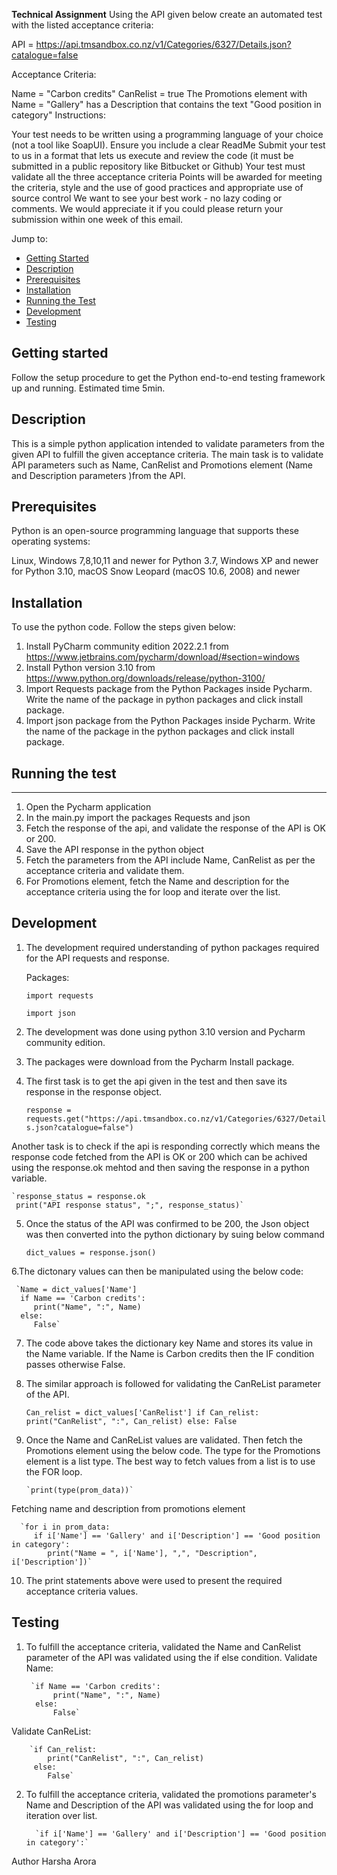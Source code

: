 **Technical Assignment**
Using the API given below create an automated test with the listed acceptance criteria:

 

API = https://api.tmsandbox.co.nz/v1/Categories/6327/Details.json?catalogue=false

 

Acceptance Criteria:

Name = "Carbon credits"
CanRelist = true
The Promotions element with Name = "Gallery" has a Description that contains the text "Good position in category"
Instructions:

Your test needs to be written using a programming language of your choice (not a tool like SoapUI). Ensure you include a clear ReadMe
Submit your test to us in a format that lets us execute and review the code (it must be submitted in a public repository like Bitbucket or Github)
Your test must validate all the three acceptance criteria
Points will be awarded for meeting the criteria, style and the use of good practices and appropriate use of source control
We want to see your best work - no lazy coding or comments.
We would appreciate it if you could please return your submission within one week of this email.

Jump to:

- [Getting Started](#getting-started)
- [Description](#description)
- [Prerequisites](#prerequisites)
- [Installation](#installation)
- [Running the Test](#running-the-test)
- [Development](#development)
- [Testing](#testing)

## **Getting started**
Follow the setup procedure to get the Python end-to-end testing framework up and running. Estimated time 5min.

**Description**
-------------
This is a simple python application intended to validate parameters from the given API to fulfill the given acceptance criteria.
The main task is to validate API parameters such as Name, CanRelist and Promotions element (Name and Description parameters )from the API.

## **Prerequisites**

Python is an open-source programming language that supports these operating systems:

Linux,
Windows 7,8,10,11 and newer for Python 3.7, Windows XP and newer for Python 3.10,
macOS Snow Leopard (macOS 10.6, 2008) and newer

**Installation**
----------------
To use the python code. Follow the steps given below:

1. Install PyCharm community edition 2022.2.1 from https://www.jetbrains.com/pycharm/download/#section=windows
2. Install Python version 3.10 from https://www.python.org/downloads/release/python-3100/
3. Import Requests package from the Python Packages inside Pycharm. Write the name of the package in python packages and click install package.
4. Import json package from the Python Packages inside Pycharm. Write the name of the package in the python packages and click install package.

## Running the test
------------------
1. Open the Pycharm application
2. In the main.py import the packages Requests and json 
3. Fetch the response of the api, and validate the response of the API is OK or 200.
4. Save the API response in the python object
5. Fetch the parameters from the API include Name, CanRelist as per the acceptance criteria and validate them.
6. For Promotions element, fetch the Name and description for the acceptance criteria using the for loop and iterate over the list.

**Development**
-----------

1. The development required understanding of python packages required for the API requests and response.

    Packages:

    `import requests`

    `import json`

2. The development was done using python 3.10 version and Pycharm community edition.
3. The packages were download from the Pycharm Install package.
4. The first task is to get the api given in the test and then save its response in the response object.

     `response = requests.get("https://api.tmsandbox.co.nz/v1/Categories/6327/Details.json?catalogue=false")`

Another task is to check if the api is responding correctly which means the response code fetched from the API is OK or 200 which can be achived using the response.ok mehtod and then saving the response in a python variable.

    `response_status = response.ok
     print("API response status", ";", response_status)`

5. Once the status of the API was confirmed to be 200, the Json object was then converted into the python dictionary by suing below command

     `dict_values = response.json()`

6.The dictonary values can then be manipulated using the below code:

     `Name = dict_values['Name']
      if Name == 'Carbon credits':
         print("Name", ":", Name)
      else:
         False`

7. The code above takes the dictionary key Name and stores its value in the Name variable. If the Name is Carbon credits then the IF condition passes otherwise False.
8. The similar approach is followed for validating the CanReList parameter of the API.

     `Can_relist = dict_values['CanRelist']
      if Can_relist:
         print("CanRelist", ":", Can_relist)
      else:
         False`
    
9. Once the Name and CanReList values are validated. Then fetch the Promotions element using the below code. The type for the Promotions element is a list type.
The best way to fetch values from a list is to use the FOR loop.

       `print(type(prom_data))`

Fetching name and description from promotions element

      `for i in prom_data:
         if i['Name'] == 'Gallery' and i['Description'] == 'Good position in category':
            print("Name = ", i['Name'], ",", "Description", i['Description'])`
        
10. The print statements above were used to present the required acceptance criteria values. 


**Testing**
-------

1. To fulfill the acceptance criteria, validated the Name and CanRelist parameter of the API was validated using the if else condition.
Validate Name:

        `if Name == 'Carbon credits':
             print("Name", ":", Name)
         else:
             False`
    
Validate CanReList:

        `if Can_relist:
            print("CanRelist", ":", Can_relist)
         else:
            False`
    
2. To fulfill the acceptance criteria, validated the promotions parameter's Name and Description of the API was validated using the for loop and iteration over list.
    
         `if i['Name'] == 'Gallery' and i['Description'] == 'Good position in category':`

Author
Harsha Arora


